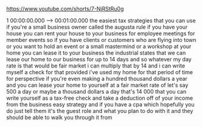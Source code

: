 https://www.youtube.com/shorts/7-NjRStRu0g

1 00:00:00.000 --\> 00:01:00.000 the easiest tax strategies that you can
use if you're a small business owner called the augusta rule if you have
your house you can rent your house to your business for employee
meetings for member events so if you have clients or customers who are
flying into town or you want to hold an event or a small mastermind or a
workshop at your home you can lease it to your business the industrial
states that we can lease our home to our business for up to 14 days and
so whatever my day rate is that would be fair market i can multiply that
by 14 and i can write myself a check for that provided i've used my home
for that period of time for perspective if you're even making a hundred
thousand dollars a year and you can lease your home to yourself at a
fair market rate of let's say 500 a day or maybe a thousand dollars a
day that's 14 000 that you can write yourself as a tax-free check and
take a deduction off of your income from the business easy strategy and
if you have a cpa which hopefully you do just tell them it's the guest
role and what you plan to do with it and they should be able to walk you
through it from
